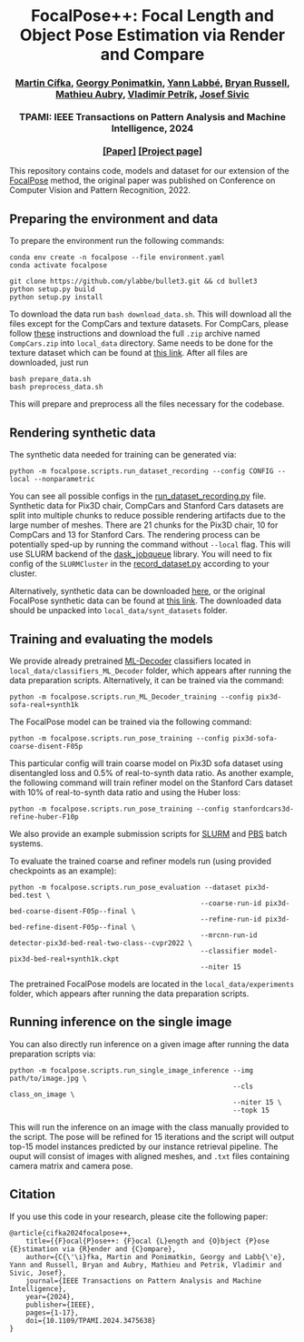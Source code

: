 <h1 align="center">
FocalPose++: Focal Length and Object Pose Estimation via Render and Compare
</h1>

<div align="center">
<h3>
<a href="http://cifkam.github.io">Martin Cífka</a>,
<a href="http://ponimatkin.github.io">Georgy Ponimatkin</a>,
<a href="http://ylabbe.github.io">Yann Labbé</a>,
<a href="http://bryanrussell.org">Bryan Russell</a>,
<a href="http://imagine.enpc.fr/~aubrym/">Mathieu Aubry</a>,
<a href="https://petrikvladimir.github.io/">Vladimír Petrík</a>,
<a href="http://www.di.ens.fr/~josef/">Josef Sivic</a>
<br>
<br>
TPAMI: IEEE Transactions on Pattern Analysis and Machine Intelligence, 2024
<br>
<br>
<a href="https://arxiv.org/abs/2312.02985">[Paper]</a>
<a href="https://cifkam.github.io/focalpose">[Project page]</a>
</h3>
</div>


This repository contains code, models and dataset for our extension of the [FocalPose](https://github.com/ponimatkin/focalpose) method, the original paper was published on Conference on Computer Vision and Pattern Recognition, 2022.


 
## Preparing the environment and data
To prepare the environment run the following commands: 
```
conda env create -n focalpose --file environment.yaml
conda activate focalpose

git clone https://github.com/ylabbe/bullet3.git && cd bullet3 
python setup.py build
python setup.py install
```

To download the data run `bash download_data.sh`. This will download all the files 
except for the CompCars and texture datasets. For CompCars, please follow [these](http://mmlab.ie.cuhk.edu.hk/datasets/comp_cars/instruction.txt) instructions
and download the full `.zip` archive named `CompCars.zip` into `local_data` directory. Same needs to be done for the texture dataset
which can be found at [this link](https://drive.google.com/file/d/1Xg8ODMH0k6EZLYFvQ72FF14uQ7uOitpG/view?usp=sharing). After all files are downloaded, just run
```
bash prepare_data.sh
bash preprocess_data.sh
```
This will prepare and preprocess all the files necessary for the codebase.
 
## Rendering synthetic data
The synthetic data needed for training can be generated via:
```
python -m focalpose.scripts.run_dataset_recording --config CONFIG --local --nonparametric
```
You can see all possible configs in the [run_dataset_recording.py](focalpose/scripts/run_dataset_recording.py) file. Synthetic data for Pix3D chair, CompCars and Stanford Cars 
datasets are split into multiple chunks to reduce possible rendering artifacts due to the large number of meshes. There are 21 chunks for the Pix3D chair, 10 for CompCars and 13 for Stanford Cars. 
The rendering process can be potentially sped-up by running the command without `--local` flag. This will use SLURM backend of the
[dask_jobqueue](https://jobqueue.dask.org) library. You will need to fix config of the `SLURMCluster` in the
[record_dataset.py](focalpose/recording/record_dataset.py) according to your cluster.

Alternatively, synthetic data can be downloaded [here](https://data.ciirc.cvut.cz/public/projects/2023FocalPosePP/synt_datasets/), or the original FocalPose synthetic data can be found at [this link](https://data.ciirc.cvut.cz/public/projects/2022FocalPose/synth_data/). The downloaded data should be unpacked into `local_data/synt_datasets` folder.

## Training and evaluating the models

We provide already pretrained [ML-Decoder](https://github.com/alibaba-miil/ml_decoder) classifiers located in `local_data/classifiers_ML_Decoder` folder, which appears after running the data preparation scripts. Alternatively, it can be trained via the command:
```
python -m focalpose.scripts.run_ML_Decoder_training --config pix3d-sofa-real+synth1k
```

The FocalPose model can be trained via the following command:
```
python -m focalpose.scripts.run_pose_training --config pix3d-sofa-coarse-disent-F05p
```
This particular config will train coarse model on Pix3D sofa dataset using disentangled loss and 0.5% of real-to-synth data ratio. As another example, the following command will train
refiner model on the Stanford Cars dataset with 10% of real-to-synth data ratio and using the Huber loss:
```
python -m focalpose.scripts.run_pose_training --config stanfordcars3d-refine-huber-F10p
```
We also provide an example submission scripts for [SLURM](train_slurm.sh) and [PBS](train_pbs.sh) batch systems.

To evaluate the trained coarse and refiner models run (using provided checkpoints as an example):
```
python -m focalpose.scripts.run_pose_evaluation --dataset pix3d-bed.test \
                                               --coarse-run-id pix3d-bed-coarse-disent-F05p--final \
                                               --refine-run-id pix3d-bed-refine-disent-F05p--final \
                                               --mrcnn-run-id detector-pix3d-bed-real-two-class--cvpr2022 \
                                               --classifier model-pix3d-bed-real+synth1k.ckpt
                                               --niter 15 
```
The pretrained FocalPose models are located in the `local_data/experiments` folder, which appears after running the data preparation scripts.

## Running inference on the single image
You can also directly run inference on a given image after running the data preparation scripts via:
```
python -m focalpose.scripts.run_single_image_inference --img path/to/image.jpg \
                                                       --cls class_on_image \
                                                       --niter 15 \
                                                       --topk 15 
```
This will run the inference on an image with the class manually provided to the script. The pose will be refined for 15 
iterations and the script will output top-15 model instances predicted by our instance retrieval pipeline. The ouput will consist
of images with aligned meshes, and `.txt` files containing camera matrix and camera pose.

## Citation
If you use this code in your research, please cite the following paper:

```
@article{cifka2024focalpose++,
    title={{F}ocal{P}ose++: {F}ocal {L}ength and {O}bject {P}ose {E}stimation via {R}ender and {C}ompare},
    author={C{\'\i}fka, Martin and Ponimatkin, Georgy and Labb{\'e}, Yann and Russell, Bryan and Aubry, Mathieu and Petrik, Vladimir and Sivic, Josef},
    journal={IEEE Transactions on Pattern Analysis and Machine Intelligence},
    year={2024},
    publisher={IEEE},
    pages={1-17},
    doi={10.1109/TPAMI.2024.3475638}
}
```
